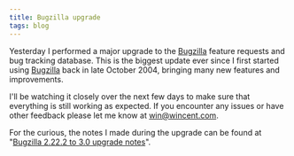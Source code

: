 ```yaml
---
title: Bugzilla upgrade
tags: blog
---
```


Yesterday I performed a major upgrade to the [Bugzilla](http://www.wincent.com/knowledge-base/Bugzilla) feature requests and bug tracking database. This is the biggest update ever since I first started using [Bugzilla](http://www.wincent.com/knowledge-base/Bugzilla) back in late October 2004, bringing many new features and improvements.

I'll be watching it closely over the next few days to make sure that everything is still working as expected. If you encounter any issues or have other feedback please let me know at <win@wincent.com>.

For the curious, the notes I made during the upgrade can be found at "[Bugzilla 2.22.2 to 3.0 upgrade notes](http://www.wincent.com/knowledge-base/Bugzilla%202.22.2%20to%203.0%20upgrade%20notes)".
